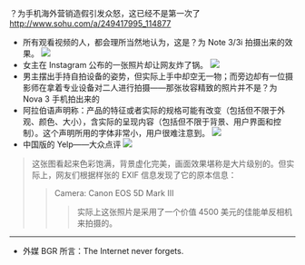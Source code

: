 ？为手机海外营销造假引发众怒，这已经不是第一次了
http://www.sohu.com/a/249417995_114877
- 所有观看视频的人，都会理所当然地认为，这是？为 Note 3/3i 拍摄出来的效果。
![](http://5b0988e595225.cdn.sohucs.com/images/20180822/87b9509c3e234f1587c733e116dca842.jpeg)
- 女主在 Instagram 公布的一张照片却让网友炸了锅。
![](http://5b0988e595225.cdn.sohucs.com/images/20180822/781365e1b9704cbfbfddba5e7588e9c7.jpeg)
- 男主摆出手持自拍设备的姿势，但实际上手中却空无一物；而旁边却有一位摄影师在拿着专业设备对二人进行拍摄——那张妆容精致的照片并不是？为 Nova 3 手机拍出来的
- 阿拉伯语声明称：产品的特征或者实际的规格可能有改变（包括但不限于外观、颜色、大小），含实际的呈现内容（包括但不限于背景、用户界面和控制）。这个声明所用的字体非常小，用户很难注意到。
![](http://5b0988e595225.cdn.sohucs.com/images/20180822/2546c12ad3724b59a59a1deb94786336.jpeg)
- 中国版的 Yelp——大众点评
![](http://5b0988e595225.cdn.sohucs.com/images/20180822/29294844e7304842989022b74f76ce27.jpeg)
>这张图看起来色彩饱满，背景虚化完美，画面效果堪称是大片级别的。但实际上，网友们根据样张的 EXIF 信息发现了它的原本信息：
>>Camera: Canon EOS 5D Mark III
>>>实际上这张照片是采用了一个价值 4500 美元的佳能单反相机来拍摄的。
---
- 外媒 BGR 所言：The Internet never forgets.